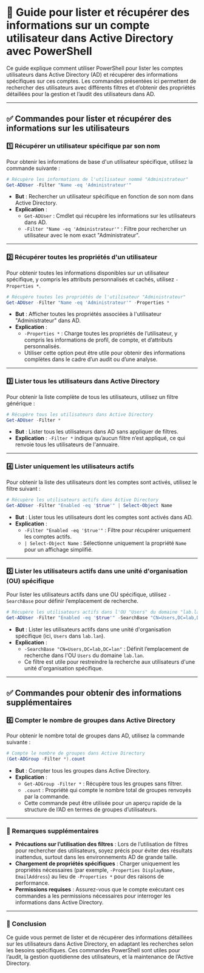 # 📘 Guide pour lister et récupérer des informations sur un compte utilisateur dans Active Directory avec PowerShell

Ce guide explique comment utiliser PowerShell pour lister les comptes utilisateurs dans Active Directory (AD) et récupérer des informations spécifiques sur ces comptes. Les commandes présentées ici permettent de rechercher des utilisateurs avec différents filtres et d’obtenir des propriétés détaillées pour la gestion et l’audit des utilisateurs dans AD.

---

## ✅ Commandes pour lister et récupérer des informations sur les utilisateurs

### 1️⃣ Récupérer un utilisateur spécifique par son nom

Pour obtenir les informations de base d'un utilisateur spécifique, utilisez la commande suivante :

```powershell
# Récupère les informations de l'utilisateur nommé "Administrateur"
Get-ADUser -Filter "Name -eq 'Administrateur'"
```

- **But** : Rechercher un utilisateur spécifique en fonction de son nom dans Active Directory.
- **Explication** :
  - `Get-ADUser` : Cmdlet qui récupère les informations sur les utilisateurs dans AD.
  - `-Filter "Name -eq 'Administrateur'"` : Filtre pour rechercher un utilisateur avec le nom exact "Administrateur".

---

### 2️⃣ Récupérer toutes les propriétés d'un utilisateur

Pour obtenir toutes les informations disponibles sur un utilisateur spécifique, y compris les attributs personnalisés et cachés, utilisez `-Properties *`.

```powershell
# Récupère toutes les propriétés de l'utilisateur "Administrateur"
Get-ADUser -Filter "Name -eq 'Administrateur'" -Properties *
```

- **But** : Afficher toutes les propriétés associées à l'utilisateur "Administrateur" dans AD.
- **Explication** :
  - `-Properties *` : Charge toutes les propriétés de l’utilisateur, y compris les informations de profil, de compte, et d’attributs personnalisés.
  - Utiliser cette option peut être utile pour obtenir des informations complètes dans le cadre d’un audit ou d’une analyse.

---

### 3️⃣ Lister tous les utilisateurs dans Active Directory

Pour obtenir la liste complète de tous les utilisateurs, utilisez un filtre générique :

```powershell
# Récupère tous les utilisateurs dans Active Directory
Get-ADUser -Filter *
```

- **But** : Lister tous les utilisateurs dans AD sans appliquer de filtres.
- **Explication** : `-Filter *` indique qu’aucun filtre n’est appliqué, ce qui renvoie tous les utilisateurs de l'annuaire.

---

### 4️⃣ Lister uniquement les utilisateurs actifs

Pour obtenir la liste des utilisateurs dont les comptes sont activés, utilisez le filtre suivant :

```powershell
# Récupère les utilisateurs actifs dans Active Directory
Get-ADUser -Filter "Enabled -eq '$true'" | Select-Object Name
```

- **But** : Lister tous les utilisateurs dont les comptes sont activés dans AD.
- **Explication** :
  - `-Filter "Enabled -eq '$true'"` : Filtre pour récupérer uniquement les comptes actifs.
  - `| Select-Object Name` : Sélectionne uniquement la propriété `Name` pour un affichage simplifié.

---

### 5️⃣ Lister les utilisateurs actifs dans une unité d'organisation (OU) spécifique

Pour lister les utilisateurs actifs dans une OU spécifique, utilisez `-SearchBase` pour définir l’emplacement de recherche.

```powershell
# Récupère les utilisateurs actifs dans l'OU "Users" du domaine "lab.lan"
Get-ADUser -Filter "Enabled -eq '$true'" -SearchBase "CN=Users,DC=lab,DC=lan" | Select-Object Name
```

- **But** : Lister les utilisateurs actifs dans une unité d'organisation spécifique (ici, `Users` dans `lab.lan`).
- **Explication** :
  - `-SearchBase "CN=Users,DC=lab,DC=lan"` : Définit l’emplacement de recherche dans l'OU `Users` du domaine `lab.lan`.
  - Ce filtre est utile pour restreindre la recherche aux utilisateurs d'une unité d'organisation spécifique.

---

## ✅ Commandes pour obtenir des informations supplémentaires

### 6️⃣ Compter le nombre de groupes dans Active Directory

Pour obtenir le nombre total de groupes dans AD, utilisez la commande suivante :

```powershell
# Compte le nombre de groupes dans Active Directory
(Get-ADGroup -Filter *).count
```

- **But** : Compter tous les groupes dans Active Directory.
- **Explication** :
  - `Get-ADGroup -Filter *` : Récupère tous les groupes sans filtrer.
  - `.count` : Propriété qui compte le nombre total de groupes renvoyés par la commande.
  - Cette commande peut être utilisée pour un aperçu rapide de la structure de l’AD en termes de groupes d’utilisateurs.

---

### 📝 Remarques supplémentaires

- **Précautions sur l’utilisation des filtres** : Lors de l’utilisation de filtres pour rechercher des utilisateurs, soyez précis pour éviter des résultats inattendus, surtout dans les environnements AD de grande taille.
- **Chargement de propriétés spécifiques** : Charger uniquement les propriétés nécessaires (par exemple, `-Properties DisplayName, EmailAddress`) au lieu de `-Properties *` pour des raisons de performance.
- **Permissions requises** : Assurez-vous que le compte exécutant ces commandes a les permissions nécessaires pour interroger les informations dans Active Directory.

---

### 🎯 Conclusion

Ce guide vous permet de lister et de récupérer des informations détaillées sur les utilisateurs dans Active Directory, en adaptant les recherches selon les besoins spécifiques. Ces commandes PowerShell sont utiles pour l’audit, la gestion quotidienne des utilisateurs, et la maintenance de l’Active Directory.
